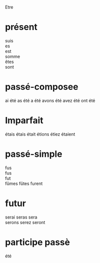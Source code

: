 Etre
# présent
suis     
es       
est      
somme    
êtes     
sont     
# passé-composee
ai été
as été
a été
avons été
avez été
ont été
# Imparfait
étais
étais
était
étions
étiez
étaient
# passé-simple
fus   
fus   
fut   
fûmes 
fûtes 
furent
# futur
serai 
seras 
sera  
serons
serez 
seront
# participe passè
été
